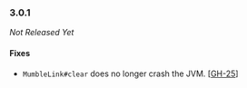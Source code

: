 ### 3.0.1

_Not Released Yet_

#### Fixes

- `MumbleLink#clear` does no longer crash the JVM. [[GH-25](https://github.com/GW2ToolBelt/GW2ML/issues/25)]